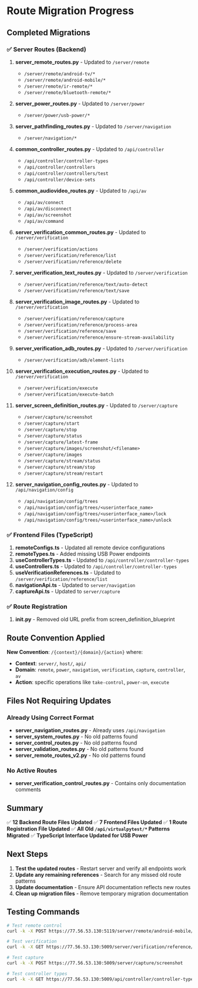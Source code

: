 # Route Migration Progress

## Completed Migrations

### ✅ Server Routes (Backend)
1. **server_remote_routes.py** - Updated to `/server/remote`
   - `/server/remote/android-tv/*`
   - `/server/remote/android-mobile/*`
   - `/server/remote/ir-remote/*`
   - `/server/remote/bluetooth-remote/*`

2. **server_power_routes.py** - Updated to `/server/power`
   - `/server/power/usb-power/*`

3. **server_pathfinding_routes.py** - Updated to `/server/navigation`
   - `/server/navigation/*`

4. **common_controller_routes.py** - Updated to `/api/controller`
   - `/api/controller/controller-types`
   - `/api/controller/controllers`
   - `/api/controller/controllers/test`
   - `/api/controller/device-sets`

5. **common_audiovideo_routes.py** - Updated to `/api/av`
   - `/api/av/connect`
   - `/api/av/disconnect`
   - `/api/av/screenshot`
   - `/api/av/command`

6. **server_verification_common_routes.py** - Updated to `/server/verification`
   - `/server/verification/actions`
   - `/server/verification/reference/list`
   - `/server/verification/reference/delete`

7. **server_verification_text_routes.py** - Updated to `/server/verification`
   - `/server/verification/reference/text/auto-detect`
   - `/server/verification/reference/text/save`

8. **server_verification_image_routes.py** - Updated to `/server/verification`
   - `/server/verification/reference/capture`
   - `/server/verification/reference/process-area`
   - `/server/verification/reference/save`
   - `/server/verification/reference/ensure-stream-availability`

9. **server_verification_adb_routes.py** - Updated to `/server/verification`
   - `/server/verification/adb/element-lists`

10. **server_verification_execution_routes.py** - Updated to `/server/verification`
    - `/server/verification/execute`
    - `/server/verification/execute-batch`

11. **server_screen_definition_routes.py** - Updated to `/server/capture`
    - `/server/capture/screenshot`
    - `/server/capture/start`
    - `/server/capture/stop`
    - `/server/capture/status`
    - `/server/capture/latest-frame`
    - `/server/capture/images/screenshot/<filename>`
    - `/server/capture/images`
    - `/server/capture/stream/status`
    - `/server/capture/stream/stop`
    - `/server/capture/stream/restart`

12. **server_navigation_config_routes.py** - Updated to `/api/navigation/config`
    - `/api/navigation/config/trees`
    - `/api/navigation/config/trees/<userinterface_name>`
    - `/api/navigation/config/trees/<userinterface_name>/lock`
    - `/api/navigation/config/trees/<userinterface_name>/unlock`

### ✅ Frontend Files (TypeScript)
1. **remoteConfigs.ts** - Updated all remote device configurations
2. **remoteTypes.ts** - Added missing USB Power endpoints
3. **useControllerTypes.ts** - Updated to `/api/controller/controller-types`
4. **useControllers.ts** - Updated to `/api/controller/controller-types`
5. **useVerificationReferences.ts** - Updated to `/server/verification/reference/list`
6. **navigationApi.ts** - Updated to `server/navigation`
7. **captureApi.ts** - Updated to `server/capture`

### ✅ Route Registration
1. **__init__.py** - Removed old URL prefix from screen_definition_blueprint

## Route Convention Applied

**New Convention**: `/{context}/{domain}/{action}` where:
- **Context**: `server/`, `host/`, `api/`
- **Domain**: `remote`, `power`, `navigation`, `verification`, `capture`, `controller`, `av`
- **Action**: specific operations like `take-control`, `power-on`, `execute`

## Files Not Requiring Updates

### Already Using Correct Format
- **server_navigation_routes.py** - Already uses `/api/navigation`
- **server_system_routes.py** - No old patterns found
- **server_control_routes.py** - No old patterns found
- **server_validation_routes.py** - No old patterns found
- **server_remote_routes_v2.py** - No old patterns found

### No Active Routes
- **server_verification_control_routes.py** - Contains only documentation comments

## Summary

✅ **12 Backend Route Files Updated**
✅ **7 Frontend Files Updated**
✅ **1 Route Registration File Updated**
✅ **All Old `/api/virtualpytest/*` Patterns Migrated**
✅ **TypeScript Interface Updated for USB Power**

## Next Steps

1. **Test the updated routes** - Restart server and verify all endpoints work
2. **Update any remaining references** - Search for any missed old route patterns
3. **Update documentation** - Ensure API documentation reflects new routes
4. **Clean up migration files** - Remove temporary migration documentation

## Testing Commands

```bash
# Test remote control
curl -k -X POST https://77.56.53.130:5119/server/remote/android-mobile/take-control

# Test verification
curl -k -X GET https://77.56.53.130:5009/server/verification/reference/list

# Test capture
curl -k -X POST https://77.56.53.130:5009/server/capture/screenshot

# Test controller types
curl -k -X GET https://77.56.53.130:5009/api/controller/controller-types
``` 